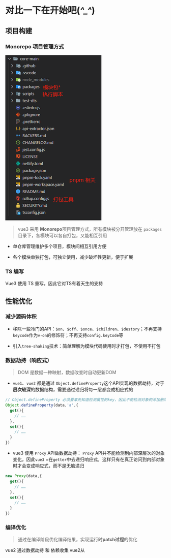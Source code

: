 # 对比一下在开始吧(*^_^*)


## 项目构建
### Monorepo 项目管理方式

![项目结构](../../Img//Vue/vue3.2.37.png)

> vue3 采用 **Monorepo**项目管理方式，所有模块被分开管理放在 `packages`目录下，各模块可以各自打包，又能相互引用

- 单仓库管理维护多个项目，模块间相互引用方便

- 各个模块单独打包，可独立使用，减少破坏性更新，便于扩展

### TS 编写

Vue3 使用 TS 重写，因此它对TS有着天生的支持

## 性能优化

###  减少源码体积

- 移除一些冷门的API：`$on`、`$off`、`$once`、`$children`、`$destory`；不再支持`keycode`作为`v-on`的修饰符；不再支持`config.keyCode`等

- 引入`tree-shaking`技术：简单理解为模块代码使用时才打包，不使用不打包

### 数据劫持（响应式）

> DOM 是数据一种映射，数据改变时自动更新DOM

- `vue1`、`vue2` 都是通过 `Object.defineProperty`这个API实现的数据劫持，对于**层次较深**的数据结构，需要通过递归将每一层都变成相应式的

```js
// Object.defineProperty 必须要事先知道检测属性的key，因此不能检测对象的添加删除（vue为了解决这个问题提供了$set 和 $delete 实例方法）
Object.defineProperty(data,'a',{
  get(){
    // ……
  },
  set(){
    // ……
  }
})
```

- vue3 使用 `Proxy` API做数据劫持： `Proxy` API并不能检测到内部深层次的对象变化，因此`vue3` =在`getter`中去递归响应式，这样只有在真正访问到内部对象时才会变成响应式，而不是无脑递归

```js
new Proxy(data,{
  get(){
    // ……
  },
  set(){
    // ……
  }
})
```

### 编译优化

> 通过在编译阶段优化编译结果，实现运行时**patch过程**的优化

vue2 通过数据劫持 和 依赖收集 vue2从